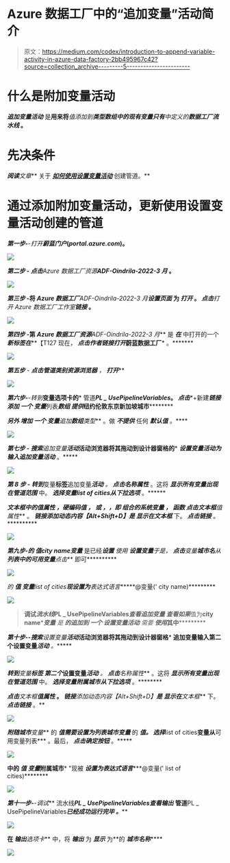 # Azure 数据工厂中的“追加变量”活动简介

> 原文：<https://medium.com/codex/introduction-to-append-variable-activity-in-azure-data-factory-2bb495967c42?source=collection_archive---------5----------------------->

# 什么是附加变量活动

***追加变量******活动*** 是**用来将***值添加到******类型数组中的现有变量只有******中定义的******数据工厂流水线*** 。**

# **先决条件**

*****阅读******文章*** 关于 [***如何使用设置变量活动***](https://oindrila-chakraborty88.medium.com/introduction-to-set-variable-activity-73bcddcf0318) 创建管道。**

# **通过添加附加变量活动，更新使用设置变量活动创建的管道**

***第一步*-**-*打开******蔚蓝门户***(***portal.azure.com***)。**

**![](img/919a4f901bdcfee8b8eb20ba2a019858.png)**

*****第二步*** - ***点击******Azure 数据工厂资源******ADF-Oindrila-2022-3 月*** 。**

**![](img/b3a6bfe33b0e37deceec1edf4d043240.png)**

*****第三步*** -将 ***Azure 数据工厂******ADF-Oindrila-2022-3 月******设置页面*** 为 ***打开*** 。 ***点击******打开 Azure 数据工厂工作室******链接*** 。**

**![](img/59e2be862486e2d0e629738cae2ae137.png)**

*****第四步*** -第 ***Azure 数据工厂资源******ADF-Oindrila-2022-3 月*** 是 ***在*** 中打开的一个 ***新标签在*****【T127 现在， ***点击******作者******链接打开*****蔚蓝数据工厂*** 。*******

*![](img/98d062e9c04e30296fa7f1dcee892790.png)*

****第五步*** - ***点击*******管道******类别*******资源浏览器*** ， ***打开******

***![](img/fe000561cb6107110506d7e352251027.png)***

******第六步***-**-*转到******变量******选项卡的*** 管道*****PL _ UsePipelineVariables***。 ***点击******+新建******链接添加*** 一个 ***变量******列表******数组*** ******提供*******纽约******伦敦******东京******新加坡城市************

****另外 ***增加*** 一个 ***变量******追加******数组******类型*** 。做 ***不提供*** 任何 ***默认值*** 。****

****![](img/3a9b26246846d6fbce4faf36782e96b2.png)****

*******第七步*** - ***搜索******追加变量******活动*******活动浏览器******将其拖动到******设计器窗格的*** ***设置变量******活动为******输入******追加变量******活动*** 。*****

***![](img/006af460e388b0b77abf8477e8ef5503.png)***

******第 8 步*** - ***转到******变量******标签******追加变量****活动*** 。 ***点击*******名称属性*** 。这将 ***显示所有******变量出现在******管道范围*** 中。 ***选择******变量******list of cities******从******下拉选项*** 。******

********文本框中的值属性*** ，****硬编码值*** ， ***或*** ，*，即 ***组合的系统变量*** ， ***函数 ***点击******文本框******值属性*** 。 ***链接******添加动态内容【Alt+Shift+D】***是 ***显示在******文本框*** 下。 ***点击******链接*** 。**********

***![](img/6a479fa21582943643893cba97a7b698.png)***

******第九步***-的 ***值***city name******变量*** 是已经****设置*** 使用 ***设置变量**于是， ***点击******变量******城市名******从******列表中的可用变量******点击*** 即可**********

*![](img/776dd41cea5e487c1d5760ea95d77e70.png)*

*的 ***值 ***变量******list of cities******现设置为****表达式语言******@变量(' city name)*********

*![](img/b9e9338a16174dd3d484b30cff219880.png)*

> ****调试*******流水线*******PL _ UsePipelineVariables*******查看**********追加变量*** ***查看如果*******值为******city name***********变量*** *是* ***的追加到* 一个 ***设置变量*******活动*** *需要* ***使用*******其中*************

*******第十步***-**-*搜索******设置变量******活动*******活动浏览器******将其拖动到******设计器窗格*** ****追加变量******输入******第二个******设置变量******活动*** 。******

**![](img/b2790a6f219b6e9f7a4c0ac7600e4261.png)**

*****转到******变量******标签 ***第二个******设置变量******活动*** 。 ***点击*****名称属性*** 。这将 ***显示所有******变量出现在******管道范围*** 中。 ***选择******变量******附属城市******从******下拉选项*** 。********

*****点击******文本框******值属性*** 。 ***链接******添加动态内容【Alt+Shift+D】***是 ***显示在******文本框*** 下。 ***点击******链接*** 。**

**![](img/6109b10c71342080ace97ca64f3cf7c6.png)**

*****附随城市******变量*** 的 ***值需要设置为******列表城市******变量*** 的 ***值。 ***选择******list of cities******变量从******可用变量列表*** 。最后， ***点击******确定******按钮*** 。*****

**![](img/990bafa70914e24d5e01cc2c2daf8531.png)**

**中的 ***值 ***变量******附属城市*** "现被 ***设置为******表达式语言******@变量(' list of cities)********

**![](img/16ef329cb41b38251a26dd1cd1aa136c.png)**

*****第十一步***-**-*调试*** 流水线***PL _ UsePipelineVariables******查看******输出*** ******管道******PL _ UsePipelineVariables******已经成功运行完毕*** 。*****

**![](img/af070d266e831cd3cefd20b17ce4fab6.png)**

**在 ***输出******选项卡*** 中，将 ***输出*** 为 ***显示*** 为**的 ***城市名称*******

****![](img/d6377c058fd630badba8cbf6570510ac.png)****